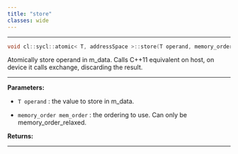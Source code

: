 ```yaml
---
title: "store"
classes: wide
---
```


---

```cpp
void cl::sycl::atomic< T, addressSpace >::store(T operand, memory_order mem_order=memory_order::relaxed)
```


Atomically store operand in m_data. Calls C++11 equivalent on host, on device it calls exchange, discarding the result.


---
**Parameters:**

 - `T operand`
: the value to store in m_data.

 - `memory_order mem_order`
: the ordering to use. Can only be memory_order_relaxed.

**Returns:**

---

